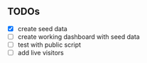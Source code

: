 ## TODOs

- [x] create seed data
- [ ] create working dashboard with seed data
- [ ] test with public script
- [ ] add live visitors
